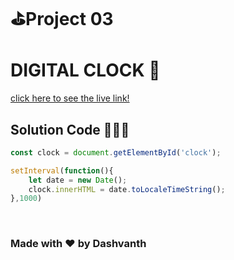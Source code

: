 # ⛳Project 03 

# DIGITAL CLOCK 💛

[click here to see the live link!]()

## Solution Code 🧑🏻‍💻
```javascript
const clock = document.getElementById('clock');

setInterval(function(){
    let date = new Date();
    clock.innerHTML = date.toLocaleTimeString();
},1000)
```
<br>

### Made with ❤️ by Dashvanth